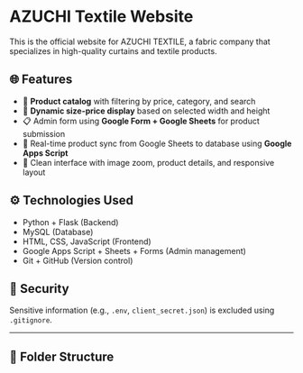 # AZUCHI Textile Website

This is the official website for AZUCHI TEXTILE, a fabric company that specializes in high-quality curtains and textile products. 

## 🌐 Features

- 🛒 **Product catalog** with filtering by price, category, and search
- 📏 **Dynamic size-price display** based on selected width and height
- 📋 Admin form using **Google Form + Google Sheets** for product submission
- 🔄 Real-time product sync from Google Sheets to database using **Google Apps Script**
- 🎨 Clean interface with image zoom, product details, and responsive layout

## ⚙️ Technologies Used

- Python + Flask (Backend)
- MySQL (Database)
- HTML, CSS, JavaScript (Frontend)
- Google Apps Script + Sheets + Forms (Admin management)
- Git + GitHub (Version control)

## 🔐 Security

Sensitive information (e.g., `.env`, `client_secret.json`) is excluded using `.gitignore`.

---

## 📁 Folder Structure

